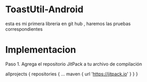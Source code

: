 # ToastUtil-Android
esta es mi primera libreria en git hub , haremos las pruebas correspondientes

# Implementacion
Paso 1. Agrega el repositorio JitPack a tu archivo de compilación

allprojects {
	repositories {
		...
		maven { url 'https://jitpack.io' }
	}
}
  
